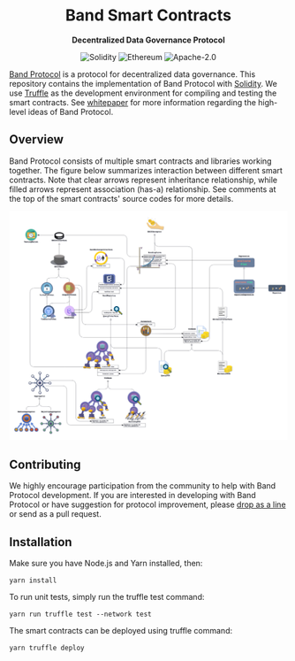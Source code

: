 <div align="center">
  <h1>
    Band Smart Contracts
  </h1>

  <p>
    <strong>Decentralized Data Governance Protocol</strong>

![Solidity](https://img.shields.io/badge/language-solidity-orange.svg?longCache=true&style=popout-square)
![Ethereum](https://img.shields.io/badge/platform-Ethereum-blue.svg?longCache=true&style=popout-square)
![Apache-2.0](https://img.shields.io/badge/license-Apache--2.0-green.svg?longCache=true&style=popout-square)

  </p>
</div>

[Band Protocol](https://bandprotocol.com) is a protocol for decentralized data governance. This repository contains the implementation of Band Protocol with [Solidity](https://en.wikipedia.org/wiki/Solidity). We use [Truffle](https://www.trufflesuite.com/) as the development environment for compiling and testing the smart contracts. See [whitepaper](https://bandprotocol.com/static/media/whitepaper-3.0.0.0c24d163.pdf) for more information regarding the high-level ideas of Band Protocol.

## Overview

Band Protocol consists of multiple smart contracts and libraries working together. The figure below summarizes interaction between different smart contracts. Note that clear arrows represent inheritance relationship, while filled arrows represent association (has-a) relationship. See comments at the top of the smart contracts' source codes for more details.

![band-overview](assets/band-overview.png)

## Contributing

We highly encourage participation from the community to help with Band Protocol development. If you are interested in developing with Band Protocol or have suggestion for protocol improvement, please [drop as a line](mailto:connect@bandprotocol.com) or send as a pull request.

## Installation 

Make sure you have Node.js and Yarn installed, then:

```
yarn install
```

To run unit tests, simply run the truffle test command:

```
yarn run truffle test --network test
```

The smart contracts can be deployed using truffle command:

```
yarn truffle deploy
```
